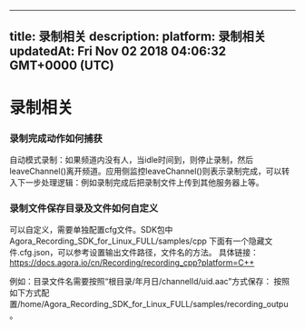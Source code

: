 
---
title: 录制相关
description: 
platform: 录制相关
updatedAt: Fri Nov 02 2018 04:06:32 GMT+0000 (UTC)
---
# 录制相关
### 录制完成动作如何捕获

自动模式录制：如果频道内没有人，当idle时间到，则停止录制，然后leaveChannel()离开频道。应用侧监控leaveChannel()则表示录制完成，可以转入下一步处理逻辑：例如录制完成后把录制文件上传到其他服务器上等。

### 录制文件保存目录及文件如何自定义

可以自定义，需要单独配置cfg文件。SDK包中Agora_Recording_SDK_for_Linux_FULL/samples/cpp 下面有一个隐藏文件.cfg.json，可以参考设置输出文件路径，文件名的方法。
具体链接：https://docs.agora.io/cn/Recording/recording_cpp?platform=C++

例如：目录文件名需要按照“根目录/年月日/channelId/uid.aac”方式保存： 按照如下方式配置/home/Agora_Recording_SDK_for_Linux_FULL/samples/recording_outpu。
